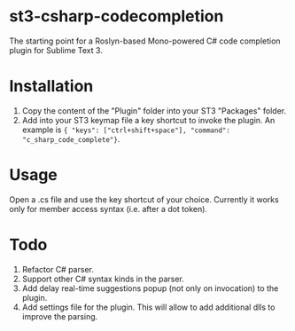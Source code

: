 st3-csharp-codecompletion
==================

The starting point for a Roslyn-based Mono-powered C# code completion plugin for Sublime Text 3.

Installation
==================

1. Copy the content of the "Plugin" folder into your ST3 "Packages" folder.
2. Add into your ST3 keymap file a key shortcut to invoke the plugin. An example is `{ "keys": ["ctrl+shift+space"], "command": "c_sharp_code_complete"}`. 

Usage
==================

Open a .cs file and use the key shortcut of your choice. Currently it works only for member access syntax (i.e. after a dot token).

Todo
==================

1. Refactor C# parser.
2. Support other C# syntax kinds in the parser.
3. Add delay real-time suggestions popup (not only on invocation) to the plugin.
4. Add settings file for the plugin. This will allow to add additional dlls to improve the parsing.